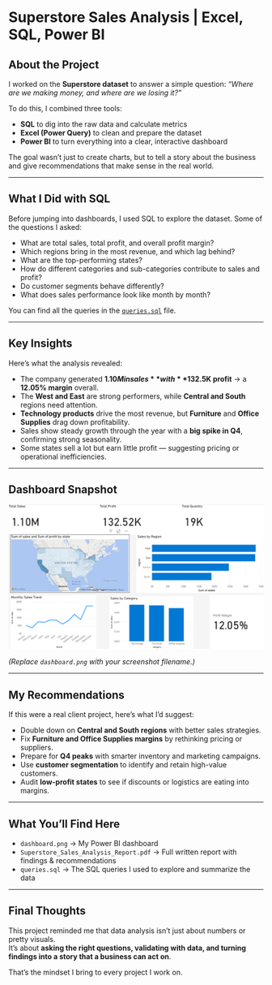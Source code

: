 # Superstore Sales Analysis | Excel, SQL, Power BI  

## About the Project  
I worked on the **Superstore dataset** to answer a simple question: *“Where are we making money, and where are we losing it?”*  

To do this, I combined three tools:  
- **SQL** to dig into the raw data and calculate metrics  
- **Excel (Power Query)** to clean and prepare the dataset  
- **Power BI** to turn everything into a clear, interactive dashboard  

The goal wasn’t just to create charts, but to tell a story about the business and give recommendations that make sense in the real world.  

---

## What I Did with SQL  
Before jumping into dashboards, I used SQL to explore the dataset. Some of the questions I asked:  
- What are total sales, total profit, and overall profit margin?  
- Which regions bring in the most revenue, and which lag behind?  
- What are the top-performing states?  
- How do different categories and sub-categories contribute to sales and profit?  
- Do customer segments behave differently?  
- What does sales performance look like month by month?  

 You can find all the queries in the [`queries.sql`](queries.sql) file.  

---

## Key Insights  
Here’s what the analysis revealed:  
- The company generated **$1.10M in sales** with **$132.5K profit** → a **12.05% margin** overall.  
- The **West and East** are strong performers, while **Central and South** regions need attention.  
- **Technology products** drive the most revenue, but **Furniture** and **Office Supplies** drag down profitability.  
- Sales show steady growth through the year with a **big spike in Q4**, confirming strong seasonality.  
- Some states sell a lot but earn little profit — suggesting pricing or operational inefficiencies.  

---

## Dashboard Snapshot  
![Dashboard](dashboard.png)  

*(Replace `dashboard.png` with your screenshot filename.)*  

---

## My Recommendations  
If this were a real client project, here’s what I’d suggest:  
- Double down on **Central and South regions** with better sales strategies.  
- Fix **Furniture and Office Supplies margins** by rethinking pricing or suppliers.  
- Prepare for **Q4 peaks** with smarter inventory and marketing campaigns.  
- Use **customer segmentation** to identify and retain high-value customers.  
- Audit **low-profit states** to see if discounts or logistics are eating into margins.  

---

## What You’ll Find Here  
- `dashboard.png` → My Power BI dashboard  
- `Superstore_Sales_Analysis_Report.pdf` → Full written report with findings & recommendations  
- `queries.sql` → The SQL queries I used to explore and summarize the data  

---

## Final Thoughts  
This project reminded me that data analysis isn’t just about numbers or pretty visuals.  
It’s about **asking the right questions, validating with data, and turning findings into a story that a business can act on**.  

That’s the mindset I bring to every project I work on.  
